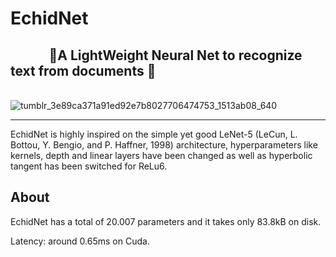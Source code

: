 # EchidNet
## ⠀⠀⠀⠀🦋A LightWeight Neural Net to recognize text from documents 🦋
⠀⠀⠀⠀⠀⠀⠀⠀⠀⠀⠀⠀⠀⠀⠀⠀⠀⠀⠀⠀⠀⠀⠀⠀![tumblr_3e89ca371a91ed92e7b8027706474753_1513ab08_640](https://user-images.githubusercontent.com/56324869/109408789-9c8ed500-796b-11eb-933c-fc434784b63b.gif)

--------------------------------------------------------------------

EchidNet is highly inspired on the simple yet good LeNet-5 (LeCun, L. Bottou, Y. Bengio, and P. Haffner, 1998) architecture, hyperparameters like kernels, depth and linear layers have been changed as well as hyperbolic tangent has been switched for ReLu6.

## About
EchidNet has a total of 20.007 parameters and it takes only 83.8kB on disk.

Latency: around 0.65ms on Cuda.

